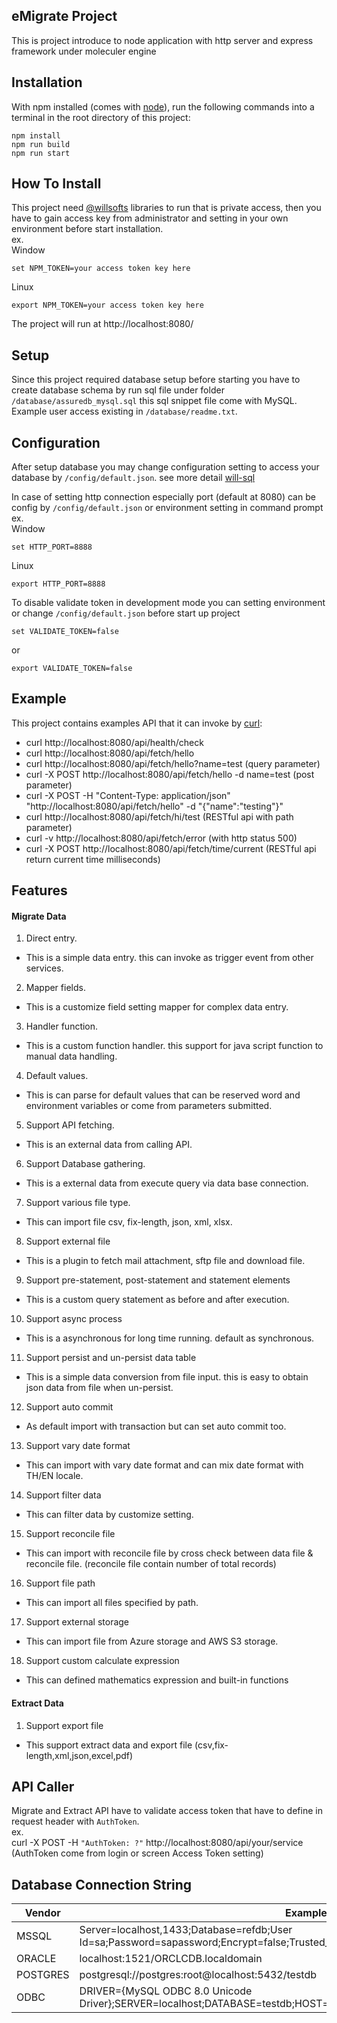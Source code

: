 ## eMigrate Project

This is project introduce to node application with http server and express framework under moleculer engine

## Installation

With npm installed (comes with [node](https://nodejs.org/en/)), run the following commands into a terminal in the root directory of this project:

```shell
npm install
npm run build
npm run start
```

## How To Install
This project need [@willsofts](https://github.com/willsofts) libraries to run that is private access, then you have to gain access key from administrator and setting in your own environment before start installation. \
ex. \
Window

    set NPM_TOKEN=your access token key here

Linux

    export NPM_TOKEN=your access token key here


The project will run at http://localhost:8080/

## Setup
Since this project required database setup before starting you have to create database schema by run sql file under folder `/database/assuredb_mysql.sql` this sql snippet file come with MySQL. Example user access existing in `/database/readme.txt`.

## Configuration
After setup database you may change configuration setting to access your database by `/config/default.json`. see more detail [will-sql](https://github.com/willsofts/will-sql)

In case of setting http connection especially port (default at 8080) can be config by `/config/default.json` or environment setting in command prompt \
ex. \
Window 

    set HTTP_PORT=8888 

Linux 

    export HTTP_PORT=8888 

To disable validate token in development mode you can setting environment or change `/config/default.json` before start up project 

    set VALIDATE_TOKEN=false

or
    
    export VALIDATE_TOKEN=false

## Example

This project contains examples API that it can invoke by [curl](https://curl.se/download.html):

* curl http://localhost:8080/api/health/check
* curl http://localhost:8080/api/fetch/hello 
* curl http://localhost:8080/api/fetch/hello?name=test  (query parameter)
* curl -X POST http://localhost:8080/api/fetch/hello -d name=test  (post parameter)
* curl -X POST -H "Content-Type: application/json" "http://localhost:8080/api/fetch/hello" -d "{\"name\":\"testing\"}"
* curl http://localhost:8080/api/fetch/hi/test (RESTful api with path parameter)
* curl -v http://localhost:8080/api/fetch/error (with http status 500)
* curl -X POST http://localhost:8080/api/fetch/time/current (RESTful api return current time milliseconds)

## Features

#### Migrate Data

1. Direct entry.
- This is a simple data entry. this can invoke as trigger event from other services.

2. Mapper fields.
- This is a customize field setting mapper for complex data entry.

3. Handler function.
- This is a custom function handler. this support for java script function to manual data handling.

4. Default values.
- This is can parse for default values that can be reserved word and environment variables or come from parameters submitted.

5. Support API fetching.
- This is an external data from calling API.

6. Support Database gathering.
- This is a external data from execute query via data base connection.

7. Support various file type.
- This can import file csv, fix-length, json, xml, xlsx.

8. Support external file 
- This is a plugin to fetch mail attachment, sftp file and download file.

9. Support pre-statement, post-statement and statement elements
- This is a custom query statement as before and after execution.

10. Support async process
- This is a asynchronous for long time running. default as synchronous.

11. Support persist and un-persist data table
- This is a simple data conversion from file input. this is easy to obtain json data from file when un-persist.

12. Support auto commit
- As default import with transaction but can set auto commit too.

13. Support vary date format
- This can import with vary date format and can mix date format with TH/EN locale.

14. Support filter data
- This can filter data by customize setting.

15. Support reconcile file
- This can import with reconcile file by cross check between data file & reconcile file.
(reconcile file contain number of total records)

16. Support file path
- This can import all files specified by path.

17. Support external storage
- This can import file from Azure storage and AWS S3 storage.

18. Support custom calculate expression
- This can defined mathematics expression and built-in functions

#### Extract Data

1. Support export file
- This support extract data and export file (csv,fix-length,xml,json,excel,pdf)

## API Caller
Migrate and Extract API have to validate access token that have to define in request header with `AuthToken`. \
ex. \
curl -X POST -H `"AuthToken: ?"` http://localhost:8080/api/your/service \
(AuthToken come from login or screen Access Token setting)

## Database Connection String

| Vendor | Example |
| -------- | ----------- |
| MSSQL | Server=localhost,1433;Database=refdb;User Id=sa;Password=sapassword;Encrypt=false;Trusted_Connection=Yes; |
| ORACLE | localhost:1521/ORCLCDB.localdomain |
| POSTGRES | postgresql://postgres:root@localhost:5432/testdb |
| ODBC | DRIVER={MySQL ODBC 8.0 Unicode Driver};SERVER=localhost;DATABASE=testdb;HOST=localhost;PORT=3306;UID=root;PWD=root; |

